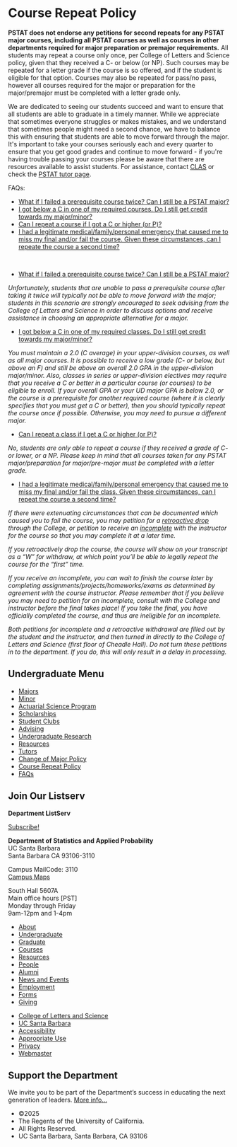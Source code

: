 # Course Repeat Policy

**PSTAT does not endorse any petitions for second repeats for any PSTAT major courses, including all PSTAT courses as well as courses in other departments required for major preparation or premajor requirements.** All students may repeat a course only once, per College of Letters and Science policy, given that they received a C- or below (or NP). Such courses may be repeated for a letter grade if the course is so offered, and if the student is eligible for that option. Courses may also be repeated for pass/no pass, however all courses required for the major or preparation for the major/premajor must be completed with a letter grade only.

We are dedicated to seeing our students succeed and want to ensure that all students are able to graduate in a timely manner. While we appreciate that sometimes everyone struggles or makes mistakes, and we understand that sometimes people might need a second chance, we have to balance this with ensuring that students are able to move forward through the major. It's important to take your courses seriously each and every quarter to ensure that you get good grades and continue to move forward - if you're having trouble passing your courses please be aware that there are resources available to assist students. For assistance, contact [CLAS](http://clas.sa.ucsb.edu/) or check the [PSTAT tutor page](http://www.pstat.ucsb.edu/undergrad/tutors).

FAQs:

- [What if I failed a prerequisite course twice? Can I still be a PSTAT major?](#question%201)
- [I got below a C in one of my required courses. Do I still get credit towards my major/minor?](#question%202)
- [Can I repeat a course if I got a C or higher (or P)?](#question%203)
- [I had a legitimate medical/family/personal emergency that caused me to miss my final and/or fail the course. Given these circumstances, can I repeate the course a second time?](#question%204)

 

- [What if I failed a prerequisite course twice? Can I still be a PSTAT major?]()

*Unfortunately, students that are unable to pass a prerequisite course after taking it twice will typically not be able to move forward with the major; students in this scenario are strongly encouraged to seek advising from the College of Letters and Science in order to discuss options and receive assistance in choosing an appropriate alternative for a major.*

- [I got below a C in one of my required classes. Do I still get credit towards my major/minor?]()

*You must maintain a 2.0 (C average) in your upper-division courses, as well as all major courses. It is possible to receive a low grade (C- or below, but above an F) and still be above an overall 2.0 GPA in the upper-division major/minor. Also, classes in series or upper-division electives may require that you receive a C or better in a particular course (or courses) to be eligible to enroll. If your overall GPA or your UD major GPA is below 2.0, or the course is a prerequisite for another required course (where it is clearly specifies that you must get a C or better), then you should typically repeat the course once if possible. Otherwise, you may need to pursue a different major.*

- [Can I repeat a class if I get a C or higher (or P)?]()

*No, students are only able to repeat a course if they received a grade of C- or lower, or a NP. Please keep in mind that all courses taken for any PSTAT major/preparation for major/pre-major must be completed with a letter grade.*

- [I had a legitimate medical/family/personal emergency that caused me to miss my final and/or fail the class. Given these circumstances, can I repeat the course a second time?]()

*If there were extenuating circumstances that can be documented which caused you to fail the course, you may petition for a [retroactive drop](http://www.duels.ucsb.edu/advising/petitions#retroactive-drop) through the College, or petition to receive an [incomplete](http://www.duels.ucsb.edu/advising/petitions#incomplete-grade) with the instructor for the course so that you may complete it at a later time.*

*If you retroactively drop the course, the course will show on your transcript as a “W” for withdraw, at which point you’ll be able to legally repeat the course for the “first” time.*

*If you receive an incomplete, you can wait to finish the course later by completing assignments/projects/homeworks/exams as determined by agreement with the course instructor. Please remember that if you believe you may need to petition for an incomplete, consult with the College and instructor before the final takes place! If you take the final, you have officially completed the course, and thus are ineligible for an incomplete.*

*Both petitions for incomplete and a retroactive withdrawal are filled out by the student and the instructor, and then turned in directly to the College of Letters and Science (first floor of Cheadle Hall). Do not turn these petitions in to the department. If you do, this will only result in a delay in processing.*

## Undergraduate Menu

- [Majors](/undergrad/majors "Undergraduate Majors")
- [Minor](/undergrad/minor "Minor in Statistical Science")
- [Actuarial Science Program](/undergrad/actuarial-science "Actuarial Science Program")
- [Scholarships](/undergrad/scholarships "Undergraduate Scholarships")
- [Student Clubs](/undergrad/student-clubs "Student Clubs")
- [Advising](/undergrad/advising "Undergraduate Advising")
- [Undergraduate Research](/undergrad/research "Undergraduate Research")
- [Resources](/undergrad/resources "Undergraduate Resources")
- [Tutors](/undergrad/tutors "Tutors")
- [Change of Major Policy](/undergrad/major-change "Change of Major Policy")
- [Course Repeat Policy](/undergrad/course-repeat "Course Repeat Policy")
- [FAQs](/undergrad/faqs "Undergraduate FAQs")

## Join Our Listserv

**Department ListServ**

[Subscribe!](https://groups.google.com/u/1/a/pstat.ucsb.edu/g/pstat-undergrad?hl=en)

**Department of Statistics and Applied Probability**  
UC Santa Barbara  
Santa Barbara CA 93106-3110

Campus MailCode: 3110  
[Campus Maps](http://www.aw.id.ucsb.edu/maps/)

South Hall 5607A  
Main office hours \[PST]  
Monday through Friday  
9am-12pm and 1-4pm

- [About](/about "About")
- [Undergraduate](/undergrad)
- [Graduate](/graduate)
- [Courses](/courses)
- [Resources](/resources "Resources")
- [People](/people)
- [Alumni](/alumni "Undergraduate Alumni")
- [News and Events](/news)
- [Employment](/about/employment "Employment")
- [Forms](/forms "Forms")
- [Giving](/giving "Giving")

<!--THE END-->

- [College of Letters and Science](http://www.college.ucsb.edu "College of Letters and Science")
- [UC Santa Barbara](http://www.ucsb.edu "UC Santa Barbara")
- [Accessibility](/accessibility "Accessibility")
- [Appropriate Use](http://www.policy.ucsb.edu/terms_of_use/ "Appropriate Use")
- [Privacy](http://www.policy.ucsb.edu/privacy-notification/ "Privacy")
- [Webmaster](mailto:help@pstat.ucsb.edu "Webmaster")

## Support the Department

We invite you to be part of the Department’s success in educating the next generation of leaders. [More info...](/giving)

- ©2025
- The Regents of the University of California.
- All Rights Reserved.
- UC Santa Barbara, Santa Barbara, CA 93106